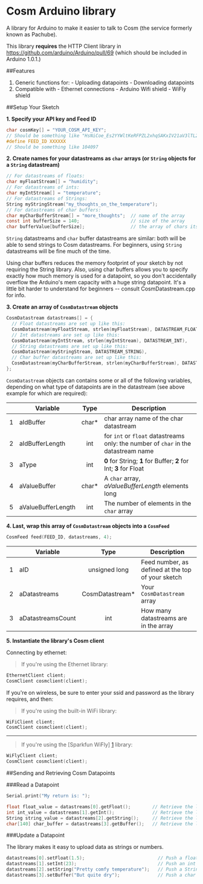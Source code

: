 Cosm Arduino library
================

A library for Arduino to make it easier to talk to Cosm (the service formerly known as Pachube).

This library **requires** the HTTP Client library in https://github.com/arduino/Arduino/pull/69
(which should be included in Arduino 1.0.1.)

##Features

   1. Generic functions for:
   	- Uploading datapoints
   	- Downloading datapoints
   2. Compatible with
   	- Ethernet connections
   	- Arduino Wifi shield
   	- WiFly shield


##Setup Your Sketch

**1. Specify your API key and Feed ID**
```c
char cosmKey[] = "YOUR_COSM_API_KEY";
// Should be something like "HsNiCoe_Es2YYWltKeRFPZL2xhqSAKxIV21aV3lTL2h5OD0g"
#define FEED_ID XXXXXX 
// Should be something like 104097
```

**2. Create names for your datastreams as `char` arrays (or `String` objects for a `String` datastream)**
```c
// For datastreams of floats:
char myFloatStream[] = "humidity";
// For datastreams of ints:
char myIntStream[] = "temperature";
// For datastreams of Strings:
String myStringStream("my_thoughts_on_the_temperature");
// For datastreams of char buffers:
char myCharBufferStream[] = "more_thoughts";  // name of the array
const int bufferSize = 140;                   // size of the array
char bufferValue[bufferSize];                 // the array of chars itself
```

`String` datastreams and `char` buffer datastreams are similar: both will be able to send strings to Cosm datastreams. For beginners, using `String` datastreams will be fine much of the time. 

Using char buffers reduces the memory footprint of your sketch by not requiring the String library.  Also, using char buffers allows you to specify exactly how much memory is used for a datapoint, so you don't accidentally overflow the Arduino's mem capacity with a huge string datapoint.  It's a little bit harder to understand for beginners -- consult CosmDatastream.cpp for info.

**3. Create an array of `CosmDatastream` objects**
```c
CosmDatastream datastreams[] = {
  // Float datastreams are set up like this:
  CosmDatastream(myFloatStream, strlen(myFloatStream), DATASTREAM_FLOAT),
  // Int datastreams are set up like this:
  CosmDatastream(myIntStream, strlen(myIntStream), DATASTREAM_INT),
  // String datastreams are set up like this:
  CosmDatastream(myStringStream, DATASTREAM_STRING),
  // Char buffer datastreams are set up like this:
  CosmDatastream(myCharBufferStream, strlen(myCharBufferStream), DATASTREAM_BUFFER, bufferValue, bufferSize),
};
```
`CosmDatastream` objects can contains some or all of the following variables, depending on what type of datapoints are in the datastream (see above example for which are required):

| | Variable | Type | Description |
|---|---|:---:|---|
| 1     | aIdBuffer | char*|char array name of the char datastream
| 2     | aIdBufferLength |  int |for `int` or `float` datastreams only: the number of  `char` in the datastream name
| 3 | aType | int |**0** for String; **1** for Buffer; **2** for Int; **3** for Float
| 4 | aValueBuffer | char* | A `char` array, _aValueBufferLength_ elements long
| 5 | aValueBufferLength | int | The number of elements in the `char` array

    
**4. Last, wrap this array of `CosmDatastream` objects into a `CosmFeed`**
```c	
CosmFeed feed(FEED_ID, datastreams, 4);
```

| | Variable | Type | Description |
|---|---|:---:|---|
| 1     | aID | unsigned long | Feed number, as defined at the top of your sketch
| 2     | aDatastreams | CosmDatastream* |Your `CosmDatastream` array
| 3 | aDatastreamsCount | int | How many datastreams are in the array

**5. Instantiate the library's Cosm client**

Connecting by ethernet:

>If you're using the Ethernet library:
```c
EthernetClient client;
CosmClient cosmclient(client);
```


If you're on wireless, be sure to enter your ssid and password as the library requires, and then:
>If you're using the built-in WiFi library:
```c
WiFiClient client;
CosmClient cosmclient(client);
```

---
>If you're using the [Sparkfun WiFly] [1] library:
```c
WiFlyClient client;
CosmClient cosmclient(client);	
```
[1]: https://github.com/jmr13031/WiFly-Shield

##Sending and Retrieving Cosm Datapoints

###Read a Datapoint
```c
Serial.print("My return is: ");

float float_value = datastreams[0].getFloat();        // Retrieve the latest datapoint in a float datastream
int int_value = datastreams[1].getInt();              // Retrieve the latest datapoint in an int datastream
String string_value = datastreams[2].getString();     // Retrieve the latest datapoint in a String datastream
char[140] char_buffer = datastreams[3].getBuffer();   // Retrieve the latest datapoint in a char buffer datastream
```

###Update a Datapoint

The library makes it easy to upload data as strings or numbers.
```c
datastreams[0].setFloat(1.5);                           // Push a float datapoint
datastreams[1].setInt(23);                              // Push an int datapoint
datastreams[2].setString("Pretty comfy temperature");   // Push a String datapoint
datastreams[3].setBuffer("But quite dry");              // Push a char buffer datapoint
```
